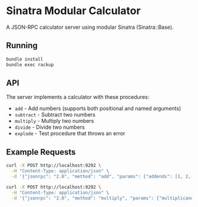 # Sinatra Modular Calculator

A JSON-RPC calculator server using modular Sinatra (Sinatra::Base).

## Running

```sh
bundle install
bundle exec rackup
```

## API

The server implements a calculator with these procedures:

- `add` - Add numbers (supports both positional and named arguments)
- `subtract` - Subtract two numbers  
- `multiply` - Multiply two numbers
- `divide` - Divide two numbers
- `explode` - Test procedure that throws an error

## Example Requests

```sh
curl -X POST http://localhost:9292 \
  -H "Content-Type: application/json" \
  -d '{"jsonrpc": "2.0", "method": "add", "params": {"addends": [1, 2, 3]}, "id": 1}'

curl -X POST http://localhost:9292 \
  -H "Content-Type: application/json" \
  -d '{"jsonrpc": "2.0", "method": "multiply", "params": {"multiplicand": 6, "multiplier": 7}, "id": 3}'
```